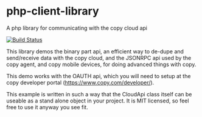 php-client-library
==================

A php library for communicating with the copy cloud api

[![Build Status](https://travis-ci.org/copy-app/php-client-library.png)](https://travis-ci.org/copy-app/php-client-library)

This library demos the binary part api, an efficient way to de-dupe and send/receive data with the copy cloud, and the JSONRPC api used by the copy agent, and copy mobile devices, for doing advanced things with copy.

This demo works with the OAUTH api, which you will need to setup at the copy developer portal (https://www.copy.com/developer/).

This example is written in such a way that the CloudApi class itself can be useable as a stand alone object in your project. It is MIT licensed, so feel free to use it anyway you see fit.
